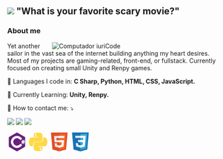 
<h2><img src="https://media.tenor.com/vr6XFSvvTL4AAAAi/scream-halloween.gif" width="36px"> "What is your favorite scary movie?"</h2>

<h3>About me</h3>

<img src="https://raw.githubusercontent.com/MicaelliMedeiros/micaellimedeiros/master/image/computer-illustration.png" min-width="400px" max-width="400px" width="400px" align="right" alt="Computador iuriCode">

<p align="left"> 
  <div>
    Yet another sailor in the vast sea of the internet building anything my heart desires. Most of my projects are gaming-related, front-end, or fullstack. Currently focused on creating small Unity and Renpy games.
  </div>
</p>

<p align="left">
  🦄 Languages I code in: <strong>C Sharp, Python, HTML, CSS, JavaScript.</strong>
</p>

<p align="left">
  💼 Currently Learning: <strong>Unity, Renpy.</strong>
</p>

<p align="left">
  💌 How to contact me: ⤵️
</p>

<p align="left">
  <a href="#" alt="Gmail">
  <img src="https://img.shields.io/badge/-Gmail-FF0000?style=flat-square&labelColor=FF0000&logo=gmail&logoColor=white&link=LINK-DO-SEU-EMAIL" /></a>

  <a href="#" alt="Linkedin">
  <img src="https://img.shields.io/badge/-Linkedin-0e76a8?style=flat-square&logo=Linkedin&logoColor=white&link=LINK-DO-SEU-LINKEDIN" /></a>

  <a href="#" alt="Instagram">
  <img src="https://img.shields.io/badge/-Instagram-DF0174?style=flat-square&labelColor=DF0174&logo=instagram&logoColor=white&link=LINK-DO-SEU-INSTAGRAM"/></a>
</p>  

<div style="display: inline_block">
  <img align="center" alt="Csharp" height="45" width="45" src="https://github.com/devicons/devicon/blob/master/icons/csharp/csharp-plain.svg">
  <img align="center" alt="Python" height="45" width="45" src="https://github.com/devicons/devicon/blob/master/icons/python/python-plain.svg">
  <img align="center" alt="HTML" height="45" width="45" src="https://raw.githubusercontent.com/devicons/devicon/master/icons/html5/html5-original.svg">
  <img align="center" alt="CSS" height="45" width="45" src="https://raw.githubusercontent.com/devicons/devicon/master/icons/css3/css3-original.svg">
</div> <!-- Add a <br> after every 3 items, so it looks smooth -->
